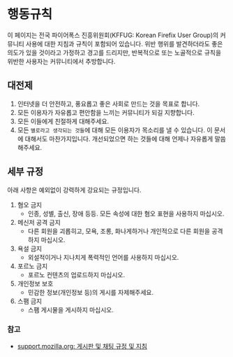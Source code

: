 # 행동규칙

이 페이지는 전국 파이어폭스 진흥위원회(KFFUG: Korean Firefix User Group)의 커뮤니티 사용에 대한 지침과 규칙이 포함되어 있습니다.
위반 행위를 발견하더라도 좋은 의도가 있을 것이라고 가정하고 경고를 드리지만, 반복적으로 또는 노골적으로 규칙을 위반한 사용자는 커뮤니티에서 추방합니다.

## 대전제
1. 인터넷을 더 안전하고, 풍요롭고 좋은 사회로 만드는 것을 목표로 합니다.  
2. 모든 이용자가 자유롭고 편안함을 느끼는 커뮤니티가 되길 지향합니다.
3. 모든 이들에게 친절하게 대해주세요.
4. 모든 `별로라고 생각되는 것들`에 대해 모든 이용자가 목소리를 낼 수 있습니다. 이 문서에 대해서도 마찬가지입니다. 개선되었으면 하는 것들에 대해 언제나 자유롭게 말씀해주세요.

## 세부 규정
아래 사항은 예외없이 강력하게 강요되는 규정입니다.
1. 혐오 금지
   - 인종, 성별, 출신, 장애 등등. 모든 속성에 대한 혐오 표현을 사용하지 마십시오.
2. 메신저 공격 금지
   - 다른 회원을 괴롭히고, 모욕, 조롱, 화나게하거나 개인적으로 다른 회원을 공격하지 마십시오.
3. 욕설 금지
   - 외설적이거나 지나치게 폭력적인 언어를 사용하지 마십시오.
4. 포르노 금지
   - 포르노 컨텐츠의 업로드하지 마십시오.
5. 개인정보 보호
   - 민감한 정보(개인정보 등)의 게시를 자제해주세요.
6. 스팸 금지
   - 스팸 게시물을 게시하지 마십시오.

### 참고
- [support.mozilla.org: 게시판 및 채팅 규정 및 지침](https://support.mozilla.org/ko/kb/%EA%B2%8C%EC%8B%9C%ED%8C%90%20%EB%B0%8F%20%EC%B1%84%ED%8C%85%20%EA%B7%9C%EC%A0%95%20%EB%B0%8F%20%EC%A7%80%EC%B9%A8)